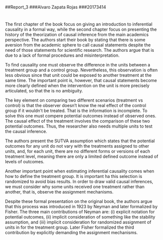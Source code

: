 ##Report_3
###Alvaro Zapata Rojas
###20173414
#
The first chapter of the book focus on giving an introduction to inferential causality in a formal way, while the second chapter focus on presenting the history of the theorization of causal inference from the main academics perspective. The authors start their book by stating that there is some aversion from the academic sphere to call causal statements despite the need of those statements for scientific research. The authors argue that is due to a lack of formal procedures and misinterpretation. 

To find causality one must observe the difference in the units between a treatment group and a control group. Nevertheless, this observation is often less obvious since that unit could be exposed to another treatment at the same time. The important point is, however, that causal statements become more clearly defined when the intervention on the unit is more precisely articulated, so that the is no ambiguity. 

The key element on comparing two different scenarios (treatment vs control) is that the observer doesn’t know the real effect of the control group if it wouldn’t be treated. That is the information is incomplete. To solve this one must compere potential outcomes instead of observed ones.  The causal effect of the treatment involves the comparison of these two potential outcomes. Thus, the researcher also needs multiple units to test the causal inference. 

The authors present the SUTVA assumption which states that the potential outcomes for any unit do not vary with the treatments assigned to other units, and, for each unit, there are no different forms or versions of each treatment level, meaning there are only a limited defined outcome instead of levels of outcomes.  

Another important point when estimating inferential causality comes when how to define the treatment group. It is important ha this selection is randomized to avoid bias results. In order to draw valid causal inferences, we must consider why some units received one treatment rather than another, that is, observe the assignment mechanisms. 

Despite these formal presentation on the original book, the authors argue that this process was introduced in 1923 by Neyman and later formalized by Fisher. The three main contributions of Neyman are: (i) explicit notation for potential outcomes, (ii) implicit consideration of something like the stability assumption, and (iii) implicit consideration for randomized assignment of units in for the treatment group. Later Fisher formalized the third contribution by explicitly demanding the assignment mechanisms.

